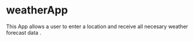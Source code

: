 # weatherApp
This App allows a user to enter a location and receive all necesary weather forecast data .
